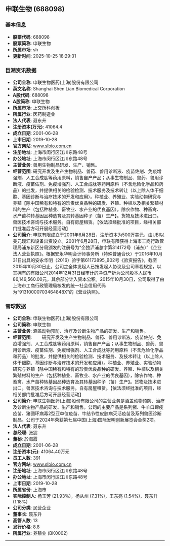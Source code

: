## 申联生物 (688098)

### 基本信息

- **股票代码**: 688098
- **股票简称**: 申联生物
- **所属市场**: sh
- **更新时间**: 2025-10-25 18:29:31

### 巨潮资讯数据

- **公司全称**: 申联生物医药(上海)股份有限公司
- **英文名称**: Shanghai Shen Lian Biomedical Corporation
- **A股代码**: 688098
- **A股简称**: 申联生物
- **所属市场**: 上交所科创板
- **所属行业**: 医药制造业
- **法人代表**: 聂东升
- **注册资本(万元)**: 41064.4
- **成立日期**: 2001-06-28
- **上市日期**: 2019-10-28
- **官方网站**: www.slbio.com.cn
- **注册地址**: 上海市闵行区江川东路48号
- **办公地址**: 上海市闵行区江川东路48号
- **主营业务**: 兽用生物制品研发、生产、销售。
- **经营范围**: 研究开发及生产生物制品、兽药、兽用诊断液、疫苗佐剂、免疫增强剂、人工合成肽等药用原料，销售自产产品；从事生物制品、兽药、兽用诊断液、疫苗佐剂、免疫增强剂、人工合成肽等药用原料（不含危险化学品和药品）的批发，并提供相关的检验检测、技术服务及技术转让（以上除人体干细胞、基因诊断与治疗技术的开发和应用）。种植业、养殖业、实验动物研究与养殖【除中国稀有和特有的珍贵优良品种的研发、养殖、种植以及相关繁殖材料的生产（包括种植业、畜牧业、水产业的优良基因），除农作物、种畜禽、水产苗种转基因品种选育及其转基因种子（苗）生产】。货物及技术进出口。兽医技术咨询与技术服务。自有房屋租赁。【依法须经批准的项目，经相关部门批准后方可开展经营活动】
- **公司简介**: 申联有限成立于2001年6月28日，注册资本为500万美元，由UBI以美元现汇和设备出资设立。2001年6月28日，申联有限获得上海市工商行政管理局浦东新区分局颁发的注册号为“企独沪浦总字第314172号（浦东）”《企业法人营业执照》。根据安永华明会计师事务所（特殊普通合伙）于2016年10月31日出具的安永华明（2016）验字第61173895_B02号《验资报告》，截至2015年10月30日止，公司之全体发起人已按发起人协议及公司章程规定，以其拥有的有限公司2014年12月31日经审计的净资产折为公司股本人民币86,149,560.00元，其余部分计入资本公积。2015年10月30日，公司取得了由上海市工商行政管理局核发的统一社会信用代码为“91310000703464848X”的《营业执照》。

### 雪球数据

- **公司全称**: 申联生物医药(上海)股份有限公司
- **公司简称**: 申联生物
- **主营业务**: 涵盖动物预防、治疗及诊断生物产品的研发、生产和销售。
- **经营范围**: 　　研究开发及生产生物制品、兽药、兽用诊断液、疫苗佐剂、免疫增强剂、人工合成肽等药用原料，销售自产产品；从事生物制品、兽药、兽用诊断液、疫苗佐剂、免疫增强剂、人工合成肽等药用原料（不含危险化学品和药品）的批发，并提供相关的检验检测、技术服务、及技术转让（以上除人体干细胞、基因诊断与治疗技术的开发和应用）。种植业、养殖业、实验动物研究与养殖【除中国稀有和特有的珍贵优良品种的研发、养殖、种植以及相关繁殖材料的生产（包括种植业、畜牧业、水产业的优良基因），除农作物、种畜禽、水产苗种转基因品种选育及其转基因种子（苗）生产】。货物及技术进出口。兽医技术咨询与技术服务。自有房屋租赁。【依法须经批准的项目，经相关部门批准后方可开展经营活动】
- **公司简介**: 申联生物医药(上海)股份有限公司的主营业务是涵盖动物预防、治疗及诊断生物产品的研发、生产和销售。公司的主要产品是系列猪、牛羊口蹄疫疫苗、猪圆环病毒2型亚单位疫苗、牛结节性皮肤病灭活疫苗及系列兽医诊断制品。公司于2024年荣获第七届中国(上海)国际发明创新展览会金奖2项。
- **法人代表**: 聂东升
- **总经理**: 张震
- **董秘**: 於海霞
- **成立日期**: 2001-06-28
- **注册资本(元)**: 41064.40万元
- **员工人数**: 391
- **官方网站**: www.slbio.com.cn
- **注册地址**: 上海市闵行区江川东路48号
- **办公地址**: 上海市闵行区江川东路48号
- **上市日期**: 2019-10-28
- **所属省份**: 上海市
- **实际控制人**: 杨玉芳 (21.93%)，杨从州 (7.31%)，王东亮 (1.54%)，聂东升 (1.18%)
- **公司分类**: 民营企业
- **董事长**: 聂东升
- **高管人数**: 13
- **发行价格**: 8.8
- **所属行业**: 养殖业 (BK0002)

---